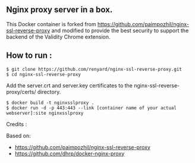 ## Nginx proxy server in a box.

This Docker container is forked from https://github.com/paimpozhil/nginx-ssl-reverse-proxy
and modified to provide the best security to support the backend of the Validity Chrome extension.

## How to run :

```
$ git clone https://github.com/renyard/nginx-ssl-reverse-proxy.git
$ cd nginx-ssl-reverse-proxy
```
Add the server.crt and server.key certificates to the nginx-ssl-reverse-proxy/certs/ directory.
```
$ docker build -t nginxsslproxy .
$ docker run -d -p 443:443 --link [container name of your actual webserver]:site nginxsslproxy
```

Credits :

Based on:
- https://github.com/paimpozhil/nginx-ssl-reverse-proxy
- https://github.com/dhrp/docker-nginx-proxy
